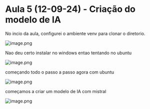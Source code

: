 # Aula 5 (12-09-24) - Criação do modelo de IA

No incio da aula, configurei o ambiente venv para clonar o diretorio.

![image.png](c5b8a02e-46ba-407d-8122-58caf449ccee.png)

Nao deu certo instalar no windows entao tentando no ubuntu

![image.png](image.png)

começando todo o passo a passo agora com ubuntu

![image.png](image%201.png)

começamos a criar um modelo de IA com mistral

![image.png](image%202.png)